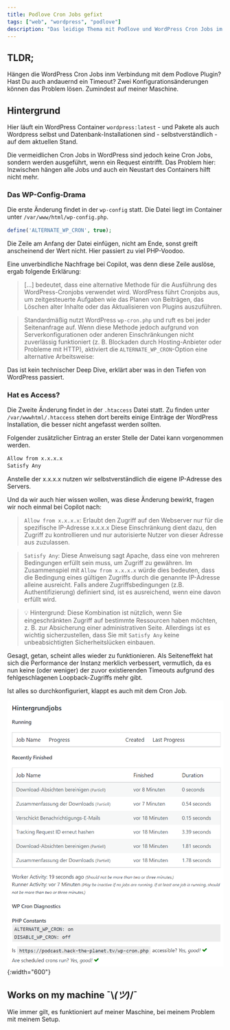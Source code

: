 ```yaml
---
title: Podlove Cron Jobs gefixt
tags: ["web", "wordpress", "podlove"]
description: "Das leidige Thema mit Podlove und WordPress Cron Jobs im Container" 
---
```


## TLDR;

Hängen die WordPress Cron Jobs inm Verbindung mit dem Podlove Plugin? Hast Du auch andauernd ein Timeout? Zwei Konfigurationsänderungen können das Problem lösen. Zumindest auf meiner Maschine.

## Hintergrund

Hier läuft ein WordPress Container `wordpress:latest` - und Pakete als auch Wordpress selbst und Datenbank-Installationen sind - selbstverständlich - auf dem aktuellen Stand. 

Die vermeidlichen Cron Jobs in WordPress sind jedoch keine Cron Jobs, sondern werden ausgeführt, wenn ein Request eintrifft. Das Problem hier: Inzwischen hängen alle Jobs und auch ein Neustart des Containers hilft nicht mehr. 

### Das WP-Config-Drama

Die erste Änderung findet in der `wp-config` statt. Die Datei liegt im Container unter `/var/www/html/wp-config.php`.  

```php
define('ALTERNATE_WP_CRON', true);
```

Die Zeile am Anfang der Datei einfügen, nicht am Ende, sonst greift anscheinend der Wert nicht. Hier passiert zu viel PHP-Voodoo. 

Eine unverbindliche Nachfrage bei Copilot, was denn diese Zeile auslöse, ergab folgende Erklärung:

> [...] bedeutet, dass eine alternative Methode für die Ausführung des WordPress-Cronjobs verwendet wird. WordPress führt Cronjobs aus, um zeitgesteuerte Aufgaben wie das Planen von Beiträgen, das Löschen alter Inhalte oder das Aktualisieren von Plugins auszuführen.

> Standardmäßig nutzt WordPress `wp-cron.php` und ruft es bei jeder Seitenanfrage auf. Wenn diese Methode jedoch aufgrund von Serverkonfigurationen oder anderen Einschränkungen nicht zuverlässig funktioniert (z. B. Blockaden durch Hosting-Anbieter oder Probleme mit HTTP), aktiviert die `ALTERNATE_WP_CRON`-Option eine alternative Arbeitsweise:

Das ist kein technischer Deep Dive, erklärt aber was in den Tiefen von WordPress passiert.

### Hat es Access?

Die Zweite Änderung findet in der `.htaccess` Datei statt. 
Zu finden unter `/var/wwwhtml/.htaccess` stehen dort bereits einige Einträge der WordPress Installation, die besser nicht angefasst werden sollten.

Folgender zusätzlicher Eintrag an erster Stelle der Datei kann vorgenommen werden.

```bash
Allow from x.x.x.x
Satisfy Any
```

Anstelle der x.x.x.x nutzen wir selbstverständlich die eigene IP-Adresse des Servers.

Und da wir auch hier wissen wollen, was diese Änderung bewirkt, fragen wir noch einmal bei Copilot nach:

> `Allow from x.x.x.x`: Erlaubt den Zugriff auf den Webserver nur für die spezifische IP-Adresse x.x.x.x Diese Einschränkung dient dazu, den Zugriff zu kontrollieren und nur autorisierte Nutzer von dieser Adresse aus zuzulassen.

> `Satisfy Any`: Diese Anweisung sagt Apache, dass eine von mehreren Bedingungen erfüllt sein muss, um Zugriff zu gewähren. Im Zusammenspiel mit `Allow from x.x.x.x` würde dies bedeuten, dass die Bedingung eines gültigen Zugriffs durch die genannte IP-Adresse alleine ausreicht. Falls andere Zugriffsbedingungen (z.B. Authentifizierung) definiert sind, ist es ausreichend, wenn eine davon erfüllt wird.

> 💡 Hintergrund: Diese Kombination ist nützlich, wenn Sie eingeschränkten Zugriff auf bestimmte Ressourcen haben möchten, z. B. zur Absicherung einer administrativen Seite. Allerdings ist es wichtig sicherzustellen, dass Sie mit `Satisfy Any` keine unbeabsichtigten Sicherheitslücken einbauen.

Gesagt, getan, scheint alles wieder zu funktionieren. Als Seiteneffekt hat sich die Performance der Instanz merklich verbessert, vermutlich, da es nun keine (oder weniger) der zuvor existierenden Timeouts aufgrund des fehlgeschlagenen Loopback-Zugriffs mehr gibt.

Ist alles so durchkonfiguriert, klappt es auch mit dem Cron Job.

![Podlove Cron Jobs](../assets/img/2025-04-03_podlove_cron.png){:width="600"}

## Works on my machine ¯\\_(ツ)_/¯

Wie immer gilt, es funktioniert auf meiner Maschine, bei meinem Problem mit meinem Setup. 

